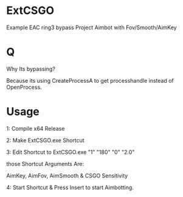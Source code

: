 # ExtCSGO
Example EAC ring3 bypass Project
Aimbot with Fov/Smooth/AimKey

# Q
Why Its bypassing? 

Because its using CreateProcessA to get processhandle instead of OpenProcess.
# Usage

1: Compile x64 Release

2: Make ExtCSGO.exe Shortcut

3: Edit Shortcut to ExtCSGO.exe "1" "180" "0" "2.0"

those Shortcut Arguments Are:

AimKey, AimFov, AimSmooth & CSGO Sensitivity

4: Start Shortcut & Press Insert to start Aimbotting.


